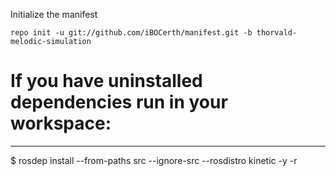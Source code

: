 
Initialize the manifest

  	repo init -u git://github.com/iBOCerth/manifest.git -b thorvald-melodic-simulation
  

# If you have uninstalled dependencies run in your workspace:
---------------
$ rosdep install --from-paths src --ignore-src --rosdistro kinetic -y -r


